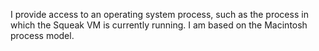 I provide access to an operating system process, such as the process in which the Squeak VM is currently running. I am based on the Macintosh process model.